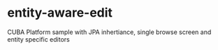 # entity-aware-edit
CUBA Platform sample with JPA inhertiance, single browse screen and entity specific editors
